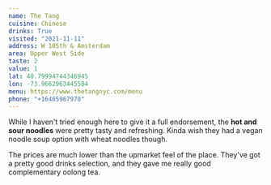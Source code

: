 ```yaml
---
name: The Tang
cuisine: Chinese
drinks: True
visited: "2021-11-11"
address: W 105th & Amsterdam
area: Upper West Side
taste: 2
value: 1
lat: 40.79994744346945
lon: -73.9662963445584
menu: https://www.thetangnyc.com/menu
phone: "+16465967970"
---
```


While I haven't tried enough here to give it a full endorsement, the **hot and sour noodles** were pretty tasty and refreshing. Kinda wish they had a vegan noodle soup option with wheat noodles though.

The prices are much lower than the upmarket feel of the place. They've got a pretty good drinks selection, and they gave me really good complementary oolong tea.
